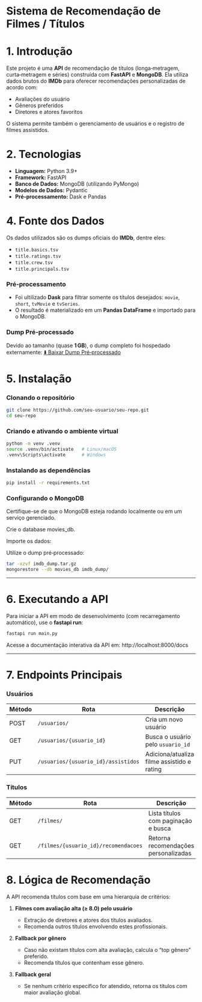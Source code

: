 # Sistema de Recomendação de Filmes / Títulos

# 1. Introdução

Este projeto é uma **API** de recomendação de títulos (longa‑metragem, curta‑metragem e séries) construída com **FastAPI** e **MongoDB**. Ela utiliza dados brutos do **IMDb** para oferecer recomendações personalizadas de acordo com:

- Avaliações do usuário
- Gêneros preferidos
- Diretores e atores favoritos

O sistema permite também o gerenciamento de usuários e o registro de filmes assistidos.

# 2. Tecnologias

- **Linguagem:** Python 3.9+  
- **Framework:** FastAPI  
- **Banco de Dados:** MongoDB (utilizando PyMongo)  
- **Modelos de Dados:** Pydantic  
- **Pré‑processamento:** Dask e Pandas

# 4. Fonte dos Dados

Os dados utilizados são os dumps oficiais do **IMDb**, dentre eles:

- `title.basics.tsv`
- `title.ratings.tsv`
- `title.crew.tsv`
- `title.principals.tsv`

### Pré‑processamento
- Foi ultilizado **Dask** para filtrar somente os títulos desejados: `movie`, `short`, `tvMovie` e `tvSeries`.
- O resultado é materializado em um **Pandas DataFrame** e importado para o MongoDB.

### Dump Pré‑processado
Devido ao tamanho (quase **1 GB**), o dump completo foi hospedado externamente:
[⬇️ Baixar Dump Pré‑processado](https://drive.google.com/file/d/1TOs5Hlg9Y7aFKS7RX0-5N3n5gImht0n_/view?usp=sharing)

# 5. Instalação

### Clonando o repositório
```bash
git clone https://github.com/seu-usuario/seu-repo.git
cd seu-repo
```
### Criando e ativando o ambiente virtual
```bash
python -m venv .venv
source .venv/bin/activate   # Linux/macOS
.venv\Scripts\activate      # Windows
```
### Instalando as dependências
```bash
pip install -r requirements.txt
```
### Configurando o MongoDB
Certifique-se de que o MongoDB esteja rodando localmente ou em um serviço gerenciado.

Crie o database movies_db.

Importe os dados:

Utilize o dump pré‑processado:

```bash
tar -xzvf imdb_dump.tar.gz
mongorestore --db movies_db imdb_dump/
```


---

# 6. Executando a API

Para iniciar a API em modo de desenvolvimento (com recarregamento automático), use o **fastapi run**:

```bash
fastapi run main.py
```

Acesse a documentação interativa da API em: http://localhost:8000/docs


---

# 7. Endpoints Principais

### Usuários

| Método | Rota                                  | Descrição                                  |
| ------ | ------------------------------------- | ------------------------------------------ |
| POST   | `/usuarios/`                          | Cria um novo usuário                       |
| GET    | `/usuarios/{usuario_id}`              | Busca o usuário pelo `usuario_id`          |
| PUT    | `/usuarios/{usuario_id}/assistidos`   | Adiciona/atualiza filme assistido e rating |

### Títulos

| Método | Rota                                      | Descrição                                                      |
| ------ | ----------------------------------------- | -------------------------------------------------------------- |
| GET    | `/filmes/`                                | Lista títulos com paginação e busca                            |
| GET    | `/filmes/{usuario_id}/recomendacoes`      | Retorna recomendações personalizadas                           |

# 8. Lógica de Recomendação

A API recomenda títulos com base em uma hierarquia de critérios:

1. **Filmes com avaliação alta (≥ 8.0) pelo usuário**  
   - Extração de diretores e atores dos títulos avaliados.
   - Recomenda outros títulos envolvendo estes profissionais.

2. **Fallback por gênero**  
   - Caso não existam títulos com alta avaliação, calcula o “top gênero” preferido.
   - Recomenda títulos que contenham esse gênero.

3. **Fallback geral**  
   - Se nenhum critério específico for atendido, retorna os títulos com maior avaliação global.
